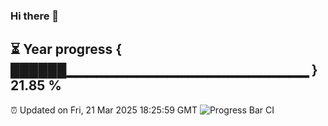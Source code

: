### Hi there 👋
⏳ Year progress { ██████▁▁▁▁▁▁▁▁▁▁▁▁▁▁▁▁▁▁▁▁▁▁▁▁ } 21.85 %
---
⏰ Updated on Fri, 21 Mar 2025 18:25:59 GMT
![Progress Bar CI](https://github.com/liununu/liununu/workflows/Progress%20Bar%20CI/badge.svg)
